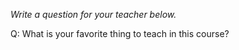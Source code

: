 _Write a question for your teacher below._

Q: What is your favorite thing to teach in this course? 
